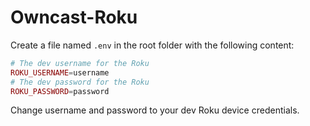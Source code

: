 # Owncast-Roku

Create a file named `.env` in the root folder with the following content:

```php
# The dev username for the Roku
ROKU_USERNAME=username
# The dev password for the Roku
ROKU_PASSWORD=password
```

Change username and password to your dev Roku device credentials.
